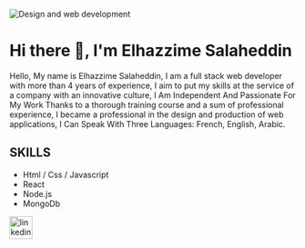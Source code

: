 ![Design and web development](https://encrypted-tbn0.gstatic.com/images?q=tbn:ANd9GcQvd_yqjDI0545X__Gwr8sSSungKj1rwFCUqg&usqp=CAU)

# Hi there 👋, I'm Elhazzime Salaheddin

Hello, My name is Elhazzime Salaheddin, I am a full stack web developer with more than 4 years of experience, I aim to put my skills at the service of a company with an innovative culture, I Am Independent And Passionate For My Work Thanks to a thorough training course and a sum of professional experience, I became a professional in the design and production of web applications, I Can Speak With Three Languages: French, English, Arabic.

## SKILLS

  * Html / Css / Javascript
  * React
  * Node.js
  * MongoDb

[<img src='https://cdn.jsdelivr.net/npm/simple-icons@3.0.1/icons/linkedin.svg' alt='linkedin' height='40'>](https://www.linkedin.com/in/https://www.linkedin.com/in/elhazzime-salaheddin//)  
